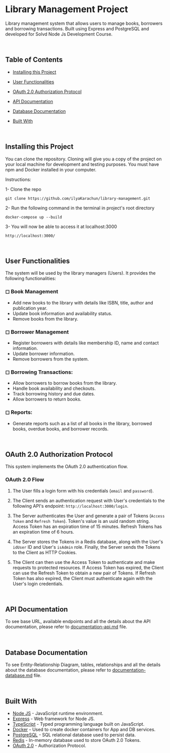 # Library Management Project

Library management system that allows users to manage books, borrowers and borrowing transactions. Built using Express and PostgreSQL and developed for Solvd Node Js Development Course.

<br>

## Table of Contents
- [Installing this Project](https://github.com/ilyaKarachun/library-management#installing-this-project)

- [User Functionalities](https://github.com/ilyaKarachun/library-management#user-functionalities)

- [OAuth 2.0 Authorization Protocol](https://github.com/ilyaKarachun/library-management#oauth-20-authorization-protocol)  

- [API Documentation](https://github.com/ilyaKarachun/library-management#api-documentation) 

- [Database Documentation](https://github.com/ilyaKarachun/library-management#database-documentation)

- [Built With](https://github.com/ilyaKarachun/library-management#built-with)

<br>

## Installing this Project

You can clone the repository. Cloning will give you a copy of the project on
your local machine for development and testing purposes. You must have npm and Docker installed in your computer.

Instructions:

1- Clone the repo

    git clone https://github.com/ilyaKarachun/library-management.git

2- Run the following command in the terminal in project's root directory

    docker-compose up --build

3- You will now be able to access it at localhost:3000

    http://localhost:3000/

<br>

## User Functionalities

The system will be used by the library managers (Users). It provides the following functionalities:

### ◻ Book Management
- Add new books to the library with details like ISBN, title, author and publication year.
- Update book information and availability status.
- Remove books from the library.

### ◻ Borrower Management
- Register borrowers with details like membership ID, name and contact information.
- Update borrower information.
- Remove borrowers from the system.

### ◻ Borrowing Transactions:
- Allow borrowers to borrow books from the library.
- Handle book availability and checkouts.
- Track borrowing history and due dates.
- Allow borrowers to return books.

### ◻ Reports:
- Generate reports such as a list of all books in the library, borrowed books, overdue books, and borrower records.

<br>

## OAuth 2.0 Authorization Protocol

This system implements the OAuth 2.0 authentication flow.

### OAuth 2.0 Flow
1. The User fills a login form with his credentials (`email` and `password`).  

2. The Client sends an authentication request with User's credentials to the following API's endpoint: `http://localhost:3000/login`.  
3. The Server authenticates the User and generate a pair of Tokens (`Access Token` and `Refresh Token`). Token's value is an uuid random string. Access Token has an expiration time of 15 minutes. Refresh Tokens has an expiration time of 6 hours.
4. The Server stores the Tokens in a Redis database, along with the User's `idUser` ID and User's `isAdmin` role. Finally, the Server sends the Tokens to the Client as HTTP Cookies.  
5. The Client can then use the Access Token to authenticate and make requests to protected resources. If Access Token has expired, the Client can use the Refresh Token to obtain a new pair of Tokens. If Refresh Token has also expired, the Client must authenticate again with the User's login credentials. 

<br>

## API Documentation

To see base URL, available endpoints and all the details about the API documentation, please refer to [documentation-api.md](https://github.com/ilyaKarachun/library-management/blob/main/documentation-api.md) file.

<br>

## Database Documentation

To see Entity-Relationship Diagram, tables, relationships and all the details about the database documentation, please refer to [documentation-database.md](https://github.com/ilyaKarachun/library-management/blob/main/documentation-database.md) file.

<br>

## Built With

  - [Node JS](https://nodejs.org/) - JavaScript runtime environment.
  - [Express](http://expressjs.com/) - Web framework for Node JS.
  - [TypeScript](https://www.typescriptlang.org/) - Typed programming language built on JavaScript.
  - [Docker](https://www.docker.com/) - Used to create docker containers for App and DB services.
  - [PostgreSQL](https://www.postgresql.org/) - SQL relational database used to persist data.
  - [Redis](https://redis.io/) - In-memory database used to store OAuth 2.0 Tokens.
  - [OAuth 2.0](https://oauth.net/2/) - Authorization Protocol.